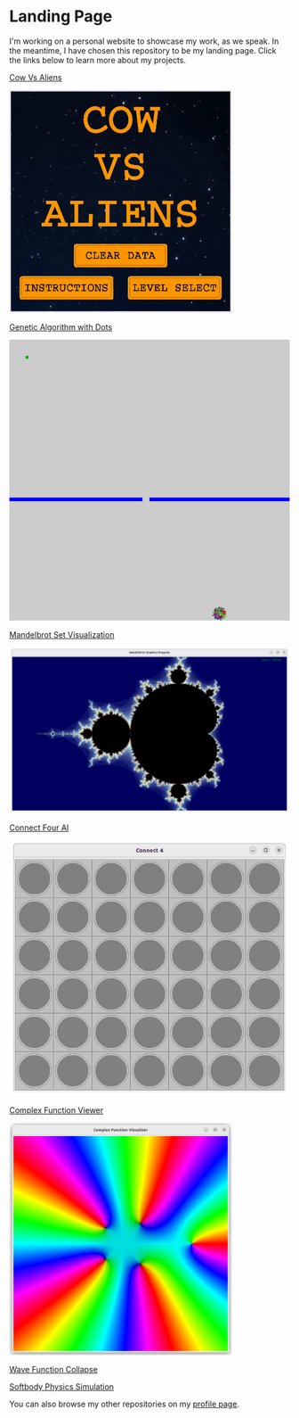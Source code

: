 # Landing Page

I'm working on a personal website to showcase my work, as we speak. In the meantime, I have chosen
this repository to be my landing page. Click the links below to learn more about my projects.

[Cow Vs Aliens](CowVsAliens)

<img src='media/cows_main_menu.png' width='400'> 

[Genetic Algorithm with Dots](GeneticAlgorithmDots)

![Genetic Algorithm GIF](media/genetic_algorithm_dots.gif)

[Mandelbrot Set Visualization](MandelbrotSet)

![Mandelbrot Animation](media/mandelbrot.gif)

[Connect Four AI](Connect4)

![Connect 4 AI](media/connect_four.gif)

[Complex Function Viewer](ComplexFunctionViewer)

<img src="media/complex_quintic.png" width="400">

[Wave Function Collapse](https://github.com/edf42001/programming-experiments/blob/main/wavefunction_collapse/README.md)

[Softbody Physics Simulation](https://github.com/edf42001/programming-experiments/blob/main/soft_body_physics/README.md)


You can also browse my other repositories on my [profile page](https://github.com/edf42001).
